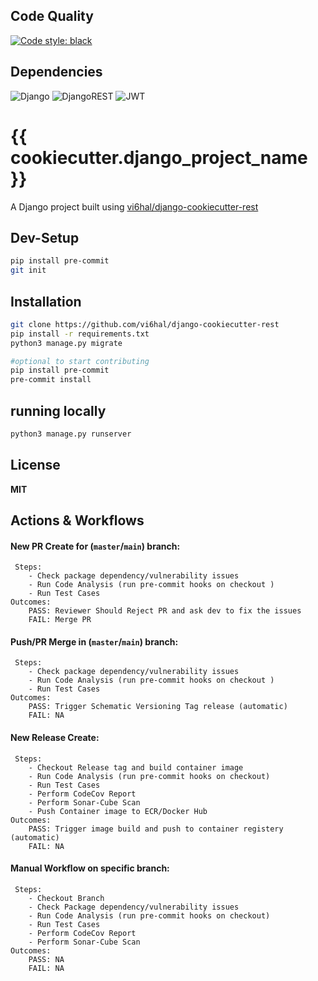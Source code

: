 ## Code Quality

[![Code style: black](https://img.shields.io/badge/code%20style-black-000000.svg)](https://github.com/ambv/black)

## Dependencies

![Django](https://img.shields.io/badge/django-%23092E20.svg?style=for-the-badge&logo=django&logoColor=white)
![DjangoREST](https://img.shields.io/badge/DJANGO-REST-ff1709?style=for-the-badge&logo=django&logoColor=white&color=ff1709&labelColor=gray)
![JWT](https://img.shields.io/badge/JWT-black?style=for-the-badge&logo=JSON%20web%20tokens)

# {{ cookiecutter.django_project_name }}

A Django project built using [vi6hal/django-cookiecutter-rest](https://github.com/vi6hal/django-cookiecutter-rest)

## Dev-Setup

```bash
pip install pre-commit
git init

```

## Installation

```bash
git clone https://github.com/vi6hal/django-cookiecutter-rest
pip install -r requirements.txt
python3 manage.py migrate

#optional to start contributing
pip install pre-commit
pre-commit install

```

## running locally

```bash
python3 manage.py runserver
```

## License

**MIT**

## Actions & Workflows

#### New PR Create for (`master`/`main`) branch:

     Steps:
        - Check package dependency/vulnerability issues
        - Run Code Analysis (run pre-commit hooks on checkout )
        - Run Test Cases
    Outcomes:
        PASS: Reviewer Should Reject PR and ask dev to fix the issues
        FAIL: Merge PR

#### Push/PR Merge in (`master`/`main`) branch:

     Steps:
        - Check package dependency/vulnerability issues
        - Run Code Analysis (run pre-commit hooks on checkout )
        - Run Test Cases
    Outcomes:
        PASS: Trigger Schematic Versioning Tag release (automatic)
        FAIL: NA

#### New Release Create:

     Steps:
        - Checkout Release tag and build container image
        - Run Code Analysis (run pre-commit hooks on checkout)
        - Run Test Cases
        - Perform CodeCov Report
        - Perform Sonar-Cube Scan
        - Push Container image to ECR/Docker Hub
    Outcomes:
        PASS: Trigger image build and push to container registery (automatic)
        FAIL: NA

#### Manual Workflow on specific branch:

     Steps:
        - Checkout Branch
        - Check Package dependency/vulnerability issues
        - Run Code Analysis (run pre-commit hooks on checkout)
        - Run Test Cases
        - Perform CodeCov Report
        - Perform Sonar-Cube Scan
    Outcomes:
        PASS: NA
        FAIL: NA
